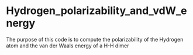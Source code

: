 # Hydrogen_polarizability_and_vdW_energy
The purpose of this code is to compute the polarizability of the Hydrogen atom and the van der Waals energy of a H-H dimer 
